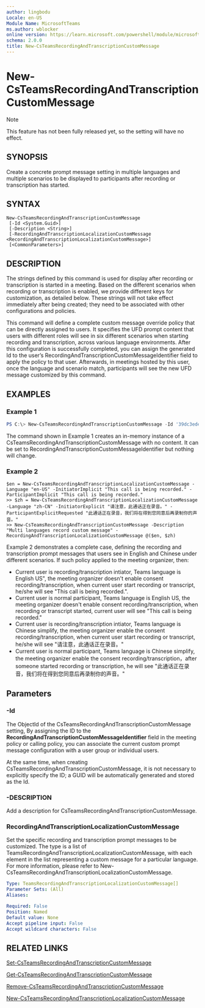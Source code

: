 ```yaml
---
author: lingbodu
Locale: en-US
Module Name: MicrosoftTeams
ms.author: wblocker
online version: https://learn.microsoft.com/powershell/module/microsoftteams/new-CsTeamsRecordingAndTranscriptionCustomMessage
schema: 2.0.0
title: New-CsTeamsRecordingAndTranscriptionCustomMessage
---
```


# New-CsTeamsRecordingAndTranscriptionCustomMessage

> [!NOTE]
> This feature has not been fully released yet, so the setting will have no effect.

## SYNOPSIS

Create a concrete prompt message setting in multiple languages and multiple scenarios to be displayed to participants after recording or transcription has started.
## SYNTAX

```
New-CsTeamsRecordingAndTranscriptionCustomMessage
 [-Id <System.Guid>]
 [-Description <String>]
 [-RecordingAndTranscriptionLocalizationCustomMessage <RecordingAndTranscriptionLocalizationCustomMessage>]
 [<CommonParameters>]
```

## DESCRIPTION
The strings defined by this command is used for display after recording or transcription is started in a meeting. 
Based on the different scenarios when recording or transcription is enabled, we provide different keys for customization, as detailed below. 
These strings will not take effect immediately after being created; they need to be associated with other configurations and policies.

This command will define a complete custom message override policy that can be directly assigned to users. 
It specifies the UFD prompt content that users with different roles will see in six different scenarios when starting recording and transcription, across various language environments.
After this configuration is successfully completed, you can assign the generated Id to the user’s RecordingAndTranscriptionCustomMessageIdentifier field to apply the policy to that user. Afterwards, in meetings hosted by this user, once the language and scenario match, participants will see the new UFD message customized by this command.

## EXAMPLES

### Example 1
```powershell
PS C:\> New-CsTeamsRecordingAndTranscriptionCustomMessage -Id '39dc3ede-c80e-4f19-9153-417a65a1f144'
```

The command shown in Example 1 creates an in-memory instance of a CsTeamsRecordingAndTranscriptionCustomMessage with no content. It can be set to RecordingAndTranscriptionCustomMessageIdentifier but nothing will change.

### Example 2
```
$en = New-CsTeamsRecordingAndTranscriptionLocalizationCustomMessage -Language "en-US" -InitiatorImplicit "This call is being recorded." -ParticipantImplicit "This call is being recorded."
>> $zh = New-CsTeamsRecordingAndTranscriptionLocalizationCustomMessage -Language "zh-CN" -InitiatorExplicit "请注意，此通话正在录音。" -ParticipantExplicitRequested "此通话正在录音，我们将在得到您同意后再录制你的声音。"
>> New-CsTeamsRecordingAndTranscriptionCustomMessage -Description "Multi languages record custom message" -RecordingAndTranscriptionLocalizationCustomMessage @($en, $zh)
```
Example 2 demonstrates a complete case, defining the recording and transcription prompt messages that users see in English and Chinese under different scenarios.
If such policy applied to the meeting organizer, then:
- Current user is recording/transcription intiator, Teams language is English US", the meeting organizer doesn't enable consent recording/transcription, when current user start recording or transcript, he/she will see "This call is being recorded.".
- Current user is normal participant, Teams language is English US, the meeting organizer doesn't enable consent recording/transcription, when recording or transcript started, current user will see "This call is being recorded."
- Current user is recording/transcription intiator, Teams language is Chinese simplify, the meeting organizer enable the consent recording/transcription, when current user start recording or transcript,  he/she will see "请注意，此通话正在录音。"
- Current user is normal participant, Teams language is Chinese simplify, the meeting organizer enable the consent recording/transcription，after someone started recording or transcription, he will see "此通话正在录音，我们将在得到您同意后再录制你的声音。"

## Parameters
### -Id
The ObjectId of the CsTeamsRecordingAndTranscriptionCustomMessage setting, By assigning the ID to the **RecordingAndTranscriptionCustomMessageIdentifier** field in the meeting policy or calling policy, you can associate the current custom prompt message configuration with a user group or individual users.

At the same time, when creating CsTeamsRecordingAndTranscriptionCustomMessage, it is not necessary to explicitly specify the ID; a GUID will be automatically generated and stored as the Id.

### -DESCRIPTION
Add a description for CsTeamsRecordingAndTranscriptionCustomMessage.

### RecordingAndTranscriptionLocalizationCustomMessage
Set the specific recording and transcription prompt messages to be customized. The type is a list of TeamsRecordingAndTranscriptionLocalizationCustomMessage, with each element in the list representing a custom message for a particular language. For more information, please refer to New-CsTeamsRecordingAndTranscriptionLocalizationCustomMessage.
```yaml
Type: TeamsRecordingAndTranscriptionLocalizationCustomMessage[]
Parameter Sets: (All)
Aliases:

Required: False
Position: Named
Default value: None
Accept pipeline input: False
Accept wildcard characters: False
```

## RELATED LINKS
[Set-CsTeamsRecordingAndTranscriptionCustomMessage](https://learn.microsoft.com/powershell/module/microsoftteams/set-CsTeamsRecordingAndTranscriptionCustomMessage)

[Get-CsTeamsRecordingAndTranscriptionCustomMessage](https://learn.microsoft.com/powershell/module/microsoftteams/Get-CsTeamsRecordingAndTranscriptionCustomMessage)

[Remove-CsTeamsRecordingAndTranscriptionCustomMessage](https://learn.microsoft.com/powershell/module/microsoftteams/remove-CsTeamsRecordingAndTranscriptionCustomMessage)

[New-CsTeamsRecordingAndTranscriptionLocalizationCustomMessage](https://learn.microsoft.com/powershell/module/microsoftteams/new-CsTeamsRecordingAndTranscriptionLocalizationCustomMessage)
